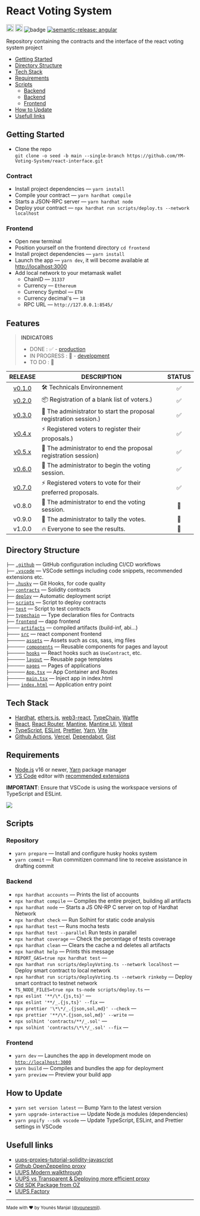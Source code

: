 # React Voting System

<a href="http://www.typescriptlang.org/"><img src="https://img.shields.io/badge/%3C%2F%3E-TypeScript-%230074c1.svg?style=flat-square" height="20"></a>
<a href="https://twitter.com/younesmjl"><img src="https://img.shields.io/twitter/follow/younesmjl.svg?style=social&label=Follow&maxAge=3600" height="20"></a>
![badge](https://img.shields.io/endpoint?url=https://gist.githubusercontent.com/younesmjl/a34d78b87f5b70f82d398e90ba761749/raw/voting-dapps-badges.json)
[![semantic-release: angular](https://img.shields.io/badge/semantic--release-angular-e10079?logo=semantic-release)](https://github.com/semantic-release/semantic-release)

Repository containing the contracts and the interface of the react voting system project

-   [Getting Started](#getting-started)
-   [Directory Structure](#directory-sructure)
-   [Tech Stack](#tech-stack)
-   [Requirements](#requirements)
-   [Scripts](#scripts)
    -   [Backend](#repository)
    -   [Backend](#backend)
    -   [Frontend](#frontend)
-   [How to Update](#how-to-update)
- [Usefull links](#usefull-links)

## Getting Started <a name="getting-started"></a>

-   Clone the repo<br />
    `git clone -o seed -b main --single-branch https://github.com/YM-Voting-System/react-interface.git`

### Contract

-   Install project dependencies — `yarn install`
-   Compile your contract — `yarn hardhat compile`
-   Starts a JSON-RPC server — `yarn hardhat node`
-   Deploy your contract — `npx hardhat run scripts/deploy.ts --network localhost`

### Frontend

-   Open new terminal
-   Position yourself on the frontend directory `cd frontend`
-   Install project dependencies — `yarn install`
-   Launch the app — `yarn dev`, it will become available at [http://localhost:3000](http://localhost:3000/)
-   Add local network to your metamask wallet
    -   ChainID — `31337`
    -   Currency — `Ethereum`
    -   Currency Symbol — `ETH`
    -   Currency decimal's — `18`
    -   RPC URL — `http://127.0.0.1:8545/`

## Features


> **INDICATORS**
> + DONE : ✅ - [production](https://ym-voting-system.vercel.app)
> + IN PROGRESS : 🔁 - [development](https://github.com/ym-voting-system/contract-dapps/deployments/activity_log?environment=Preview)
> + TO DO : 🚧

| RELEASE |DESCRIPTION|STATUS|
|:--:|----|:--:|
|[v0.1.0](https://github.com/ym-voting-system/contract-dapps/releases/tag/v1.3.0)| 🛠️ Technicals Environnement | ✅ |
|[v0.2.0](https://github.com/ym-voting-system/contract-dapps/releases/tag/v1.3.0)| 📦 Registration of a blank list of voters.) | ✅ |
|[v0.3.0](https://github.com/ym-voting-system/contract-dapps/releases/tag/v1.3.0)| 🦾 The administrator to start the proposal registration session.) | ✅ |
|[v0.4.x](https://github.com/ym-voting-system/contract-dapps/releases/tag/v1.3.0)| ⚡️ Registered voters to register their proposals.)| ✅ |
|[v0.5.x](https://github.com/ym-voting-system/contract-dapps/releases/tag/v1.3.0)| 🦾 The administrator to end the proposal registration session) | ✅ |
|[v0.6.0](https://github.com/ym-voting-system/contract-dapps/releases/tag/v1.3.0)| 🦾 The administrator to begin the voting session. | ✅ |
|[v0.7.0](https://github.com/ym-voting-system/contract-dapps/releases/tag/v1.3.0)| ⚡️ Registered voters to vote for their preferred proposals. | ✅ |
|v0.8.0| 🦾 The administrator to end the voting session. |🔁|
|v0.9.0| 🦾 The administrator to tally the votes. |🚧|
|v1.0.0| 🔥 Everyone to see the results. |🚧|

## Directory Structure <a name="directory-sructure"></a>

`├──` [`.github`](.github) — GitHub configuration including CI/CD workflows<br>
`├──` [`.vscode`](.vscode) — VSCode settings including code snippets, recommended extensions etc.<br>
`├──` [`.husky`](./husky) — Git Hooks, for code quality<br>
`├──` [`contracts`](./contracts) — Solidity contracts<br>
`├──` [`deploy`](./deploy) — Automatic deployment script <br>
`├──` [`scripts`](./scripts) — Script to deploy contracts <br>
`├──` [`test`](./test) — Script to test contracts <br>
`├──` [`typechain`](./typechain) — Type declaration files for Contracts <br>
`├──` [`frontend`](./frontend) — dapp frontend <br>
`├────` [`artifacts`](./frontend/artifacts) — compiled artifacts (build-inf, abi...) <br>
`├────` [`src`](./frontend/src) — react component frontend <br>
`├──────` [`assets`](./frontend/src/assets) — Assets such as css, sass, img files<br>
`├──────` [`components`](./frontend/src/components) — Reusable components for pages and layout<br>
`├──────` [`hooks`](./frontend/src/hooks) — React hooks such as `UseContract`, etc.<br>
`├──────` [`layout`](.frontend//src/layout) — Reusable page templates<br>
`├──────` [`pages`](.frontend//src/pages) — Pages of applications<br>
`├──────` [`App.tsx`](.frontend//src/App.tx) — App Container and Routes<br>
`├──────` [`main.tsx`](.frontend//src/main.tx) — Inject app in index.html<br>
`├────` [`index.html`](.frontend//index.html) — Application entry point<br>

## Tech Stack <a name="tech-stack"></a>

-   [Hardhat](https://hardhat.org/), [ethers.js](https://docs.ethers.io/), [web3-react](https://github.com/NoahZinsmeister/web3-react),
    [TypeChain](https://github.com/dethcrypto/TypeChain/), [Waffle](https://getwaffle.io/)
-   [React](https://reactjs.org/), [React Router](https://reactrouter.com/),
    [Mantine](https://mantine.dev/), [Mantine UI](https://ui.mantine.dev/), [Vitest](https://vitest.dev/)
-   [TypeScript](https://www.typescriptlang.org/),
    [ESLint](https://eslint.org/), [Prettier](https://prettier.io/),
    [Yarn](https://yarnpkg.com/),
    [Vite](https://vitejs.dev/)
-   [Github Actions](https://docs.github.com/en/actions), [Vercel](https://vercel.com), [Dependabot](https://github.com/dependabot), [Gist](https://gist.github.com/)

## Requirements <a name="requirements"></a>

-   [Node.js](https://nodejs.org/) v16 or newer, [Yarn](https://yarnpkg.com/) package manager
-   [VS Code](https://code.visualstudio.com/) editor with [recommended extensions](.vscode/extensions.json)

**IMPORTANT**: Ensure that VSCode is using the workspace versions of TypeScript and ESLint.

![](https://files.tarkus.me/typescript-workspace.png)

## Scripts <a name="scripts"></a>

### Repository <a name="repository"></a>

-   `yarn prepare` — Install and configure husky hooks system
-   `yarn commit` — Run commitizen command line to receive assistance in drafting commit

### Backend <a name="backend"></a>

-   `npx hardhat accounts` — Prints the list of accounts
-   `npx hardhat compile` — Compiles the entire project, building all artifacts
-   `npx hardhat node` — Starts a JS ON-RP C server on top of Hardhat Network
-   `npx hardhat check` — Run Solhint for static code analysis
-   `npx hardhat test` — Runs mocha tests
-   `npx hardhat test --parallel` Run tests in parallel
-   `npx hardhat coverage` — Check the percentage of tests coverage
-   `npx hardhat clean` — Clears the cache a nd deletes all artifacts
-   `npx hardhat help` — Prints this message
-   `REPORT_GAS=true npx hardhat test` —
-   `npx hardhat run scripts/deployVoting.ts --network localhost` — Deploy smart contract to local network
-   `npx hardhat run scripts/deployVoting.ts --network rinkeby` — Deploy smart contract to testnet network
-   `TS_NODE_FILES=true npx ts-node scripts/deploy.ts` —
-   `npx eslint '**/\*.{js,ts}'` —
-   `npx eslint '**/_.{js,ts}' --fix` —
-   `npx prettier '\*\*/_.{json,sol,md}' --check` —
-   `npx prettier '**/\*.{json,sol,md}' --write` —
-   `npx solhint 'contracts/**/_.sol'` —
-   `npx solhint 'contracts/\*\*/_.sol' --fix` —

### Frontend <a name="frontend"></a>

-   `yarn dev` — Launches the app in development mode on [`http://localhost:3000`](http://localhost:3000/)
-   `yarn build` — Compiles and bundles the app for deployment
-   `yarn preview` — Preview your build app

## How to Update <a name="how-to-update"></a>

-   `yarn set version latest` — Bump Yarn to the latest version
-   `yarn upgrade-interactive` — Update Node.js modules (dependencies)
-   `yarn pnpify --sdk vscode` — Update TypeScript, ESLint, and Prettier settings in VSCode

## Usefull links <a name="usefull-links"></a>
- [uups-proxies-tutorial-solidity-javascript](https://forum.openzeppelin.com/t/uups-proxies-tutorial-solidity-javascript/7786)
- [Github OpenZeppelino proxy](https://github.com/OpenZeppelin/openzeppelin-contracts/tree/master/contracts/proxy)
- [UUPS Modern walkthrough](https://r48b1t.medium.com/universal-upgrade-proxy-proxyfactory-a-modern-walkthrough-22d293e369cb)
- [UUPS vs Transparent & Deploying more efficient proxy](https://www.youtube.com/watch?v=kWUDTZhxKZI)
- [Old SDK Package from OZ](https://github.com/OpenZeppelin/openzeppelin-sdk/tree/master/packages/lib/contracts/upgradeability)
- [UUPS Factory](https://forum.openzeppelin.com/t/deploying-upgradeable-proxies-and-proxy-admin-from-factory-contract/12132/12)


---

<sup>Made with ♥ by Younès Manjal ([@younesmjl](https://twitter.com/younesmjl)).</sup>
